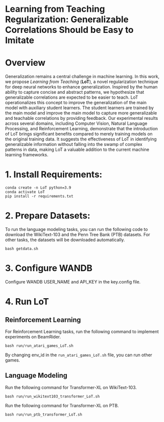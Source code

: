 # Learning from Teaching Regularization: Generalizable Correlations Should be Easy to Imitate

# Overview

Generalization remains a central challenge in machine learning. In this work, we propose *Learning from Teaching* (**LoT**), a novel regularization technique for deep neural networks to enhance generalization. Inspired by the human ability to capture concise and abstract patterns, we hypothesize that generalizable correlations are expected to be easier to teach. LoT operationalizes this concept to improve the generalization of the main model with auxiliary student learners. The student learners are trained by the main model and improve the main model to capture more generalizable and teachable correlations by providing feedback. Our experimental results across several domains, including Computer Vision, Natural Language Processing, and Reinforcement Learning, demonstrate that the introduction of LoT brings significant benefits compared to merely training models on the original training data. It suggests the effectiveness of LoT in identifying generalizable information without falling into the swamp of complex patterns in data, making LoT a valuable addition to the current machine learning frameworks.

# 1. Install Requirements: 
```
conda create -n LoT python=3.9
conda activate LoT
pip install -r requirements.txt
```

# 2. Prepare Datasets:

To run the language modeling tasks, you can run the following code to download the WikiText-103 and the Penn Tree Bank (PTB) datasets. For other tasks, the datasets will be downloaded automatically.
```
bash getdata.sh
```

# 3. Configure WANDB

Configure WANDB USER_NAME and API_KEY in the key.config file.

# 4. Run LoT

## Reinforcement Learning
For Reinforcement Learning tasks, run the following command to implement experiments on BeamRider.
```
bash run/run_atari_games_LoT.sh
```
By changing env_id in the `run_atari_games_LoT.sh` file, you can run other games.

## Language Modeling
Run the following command for Transformer-XL on WikiText-103.
```
bash run/run_wikitext103_transformer_LoT.sh
```
Run the following command for Transformer-XL on PTB.
```
bash run/run_ptb_transformer_LoT.sh
```
